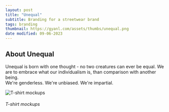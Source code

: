 ```yaml
---
layout: post
title: "Unequal"
subtitle: Branding for a streetwear brand
tags: branding
thumbnail: https://gyanl.com/assets/thumbs/unequal.png
date modified: 09-06-2023
---
```


## About Unequal

Unequal is born with one thought - no two creatures can ever be equal. We are to embrace what our individualism is, than comparison with another being.  
We're genderless. We're unbiased. We're impartial.

![T-shirt mockups](https://gyanl.com/assets/unequal-tee.jpg)

###### T-shirt mockups
